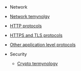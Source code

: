 - Network

- [Network temynolgy](/network/temynology.md)
- [HTTP protocols](/network/application-protocols-http.md)
- [HTTPS and TLS protocols](/network/application-protocols-https-tls.md)
- [Other application level protocols](/network/application-protocols-other.md)

- Security
  - [Crypto termynology](/security/crypto_termynology.md)